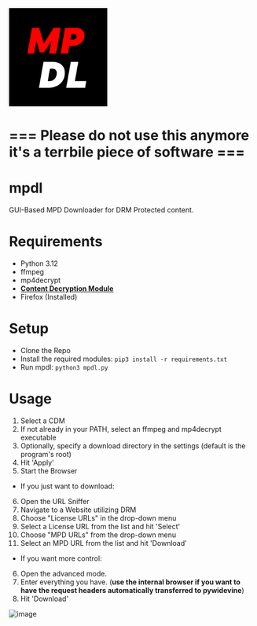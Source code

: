<img src="https://github.com/DevLARLEY/mpdl/blob/main/icon.png?raw=true" alt="drawing" width="200"/>

# === Please do not use this anymore it's a terrbile piece of software ===

# mpdl
GUI-Based MPD Downloader for DRM Protected content.

# Requirements
+ Python 3.12
+ ffmpeg
+ mp4decrypt
+ [**Content Decryption Module**](https://forum.videohelp.com/threads/408031-Dumping-Your-own-L3-CDM-with-Android-Studio)
+ Firefox (Installed)

# Setup
+ Clone the Repo
+ Install the required modules: `pip3 install -r requirements.txt`
+ Run mpdl: `python3 mpdl.py`

# Usage
1. Select a CDM
2. If not already in your PATH, select an ffmpeg and mp4decrypt executable
3. Optionally, specify a download directory in the settings (default is the program's root)
4. Hit 'Apply'
5. Start the Browser
+ If you just want to download:
6. Open the URL Sniffer
7. Navigate to a Website utilizing DRM
8. Choose "License URLs" in the drop-down menu
9. Select a License URL from the list and hit 'Select'
10. Choose "MPD URLs" from the drop-down menu
11. Select an MPD URL from the list and hit 'Download'
+ If you want more control:
6. Open the advanced mode.
7. Enter everything you have. (**use the internal browser if you want to have the request headers automatically transferred to pywidevine**)
8. Hit 'Download'

![image](https://github.com/DevLARLEY/mpdl/assets/121249322/f51cf92c-cbc6-438e-a562-5b9500fed4d8)

